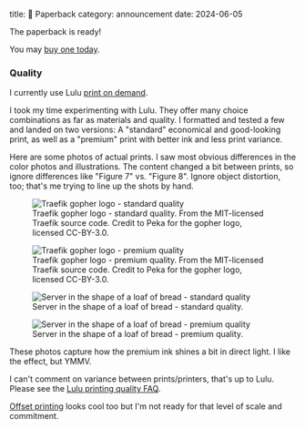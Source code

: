 title: 📖 Paperback
category: announcement
date: 2024-06-05

The paperback is ready!

You may [buy one today]({filename}/pages/buy.md).

### Quality

I currently use Lulu [print on demand](https://en.wikipedia.org/wiki/Print_on_demand).

I took my time experimenting with Lulu.
They offer many choice combinations as far as materials and quality.
I formatted and tested a few and landed on two versions: A "standard" economical and good-looking print, as well as a "premium" print with better ink and less print variance.

Here are some photos of actual prints.
I saw most obvious differences in the color photos and illustrations.
The content changed a bit between prints, so ignore differences like "Figure 7" vs. "Figure 8".
Ignore object distortion, too; that's me trying to line up the shots by hand.

<figure>
  <img alt="Traefik gopher logo - standard quality" src="{static}/images/standard-gopher.jpg" style="max-width: 100%">
  <figcaption>Traefik gopher logo - standard quality. From the MIT-licensed Traefik source code. Credit to Peka for the gopher logo, licensed CC-BY-3.0.</figcaption>
</figure>

<figure>
  <img alt="Traefik gopher logo - premium quality" src="{static}/images/premium-gopher.jpg" style="max-width: 100%">
  <figcaption>Traefik gopher logo - premium quality. From the MIT-licensed Traefik source code. Credit to Peka for the gopher logo, licensed CC-BY-3.0.</figcaption>
</figure>

<figure>
  <img alt="Server in the shape of a loaf of bread - standard quality" src="{static}/images/standard-bread.jpg" style="max-width: 100%">
  <figcaption>Server in the shape of a loaf of bread - standard quality.</figcaption>
</figure>

<figure>
  <img alt="Server in the shape of a loaf of bread - premium quality" src="{static}/images/premium-bread.jpg" style="max-width: 100%">
  <figcaption>Server in the shape of a loaf of bread - premium quality.</figcaption>
</figure>

These photos capture how the premium ink shines a bit in direct light.
I like the effect, but YMMV.

I can't comment on variance between prints/printers, that's up to Lulu.
Please see the [Lulu printing quality FAQ](https://help.lulu.com/en/support/solutions/articles/64000255474-printing-the-basics).

[Offset printing](https://en.wikipedia.org/wiki/Offset_printing) looks cool too but I'm not ready for that level of scale and commitment.
